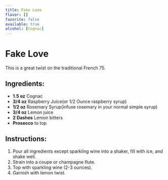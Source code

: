 ```yaml
---
title: Fake Love
flavor: []
favorite: false
available: true
alcohol: [Cognac]
---
```

# Fake Love

This is a great twist on the traditional French 75.

## Ingredients:
- **1.5 oz** Cognac
- **3/4 oz** Raspberry Juice(or 1/2 Ounce raspberry syrup)
- **1/2 oz** Rosemary Syrup(infuse rosemary in your normal simple syrup)
- **3/4 oz** Lemon juice
- **2 Dashes** Lemon bitters
- **Prosecco** to top

## Instructions:
1. Pour all ingredients except sparkling wine into a shaker, fill with ice, and shake well. 
2. Strain into a coupe or champagne flute. 
3. Top with sparkling wine (2-3 ounces). 
4. Garnish with lemon twist.




